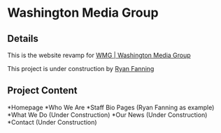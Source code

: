 # Washington Media Group

Details
-------
This is the website revamp for [WMG | Washington Media Group](http://washingtonmedia.com)

This project is under construction by [Ryan Fanning](http://twitter.com/theryfan)

Project Content
---------------

*Homepage
*Who We Are
*Staff Bio Pages (Ryan Fanning as example)
*What We Do (Under Construction)
*Our News (Under Construction)
*Contact (Under Construction)